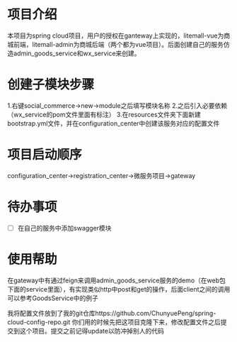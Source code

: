 # 项目介绍
本项目为spring cloud项目，用户的授权在ganteway上实现的，litemall-vue为商城前端，litemall-admin为商城后端（两个都为vue项目）。后面创建自己的服务仿造admin_goods_service和wx_service来创建。
# 创建子模块步骤
1.右键social_commerce->new->module之后填写模块名称
2.之后引入必要依赖（wx_service的pom文件里面有标注）
3.在resources文件夹下面新建bootstrap.yml文件，并在configuration_center中创建该服务对应的配置文件
# 项目启动顺序
configuration_center->registration_center->微服务项目->gateway


# 待办事项
-[ ] 在自己的服务中添加swagger模块


# 使用帮助
在gateway中有通过feign来调用admin_goods_service服务的demo（在web包下面的service里面），有实现类似http中post和get的操作，后面client之间的调用可以参考GoodsService中的例子

我将配置文件放到了我的git仓库https://github.com/ChunyuePeng/spring-cloud-config-repo.git
你们用的时候先把这项目克隆下来，修改配置文件之后提交到这个项目。提交之前记得update以防冲掉别人的代码
